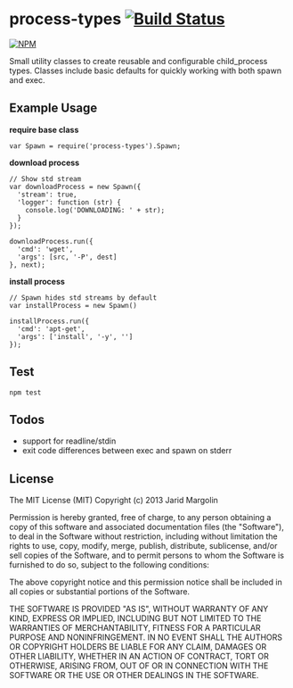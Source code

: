 process-types [![Build Status](https://travis-ci.org/jaridmargolin/process-types.png)](https://travis-ci.org/jaridmargolin/process-types)
=============

[![NPM](https://nodei.co/npm/process-types.png)](https://nodei.co/npm/process-types/)

Small utility classes to create reusable and configurable child_process types. Classes include basic defaults for quickly working with both spawn and exec.



Example Usage
--------------

**require base class**

	var Spawn = require('process-types').Spawn;

**download process**

	// Show std stream
	var downloadProcess = new Spawn({
	  'stream': true,
	  'logger': function (str) {
	    console.log('DOWNLOADING: ' + str);
	  }
	});

	downloadProcess.run({
	  'cmd': 'wget',
	  'args': [src, '-P', dest]
	}, next);

**install process**

	// Spawn hides std streams by default
	var installProcess = new Spawn()

	installProcess.run({
	  'cmd': 'apt-get',
	  'args': ['install', '-y', '']
	});



Test
----

	npm test



Todos
-----

* support for readline/stdin
* exit code differences between exec and spawn on stderr



License
-------
The MIT License (MIT)
Copyright (c) 2013 Jarid Margolin

Permission is hereby granted, free of charge, to any person obtaining a copy
of this software and associated documentation files (the "Software"), to deal
in the Software without restriction, including without limitation the rights
to use, copy, modify, merge, publish, distribute, sublicense, and/or sell
copies of the Software, and to permit persons to whom the Software is
furnished to do so, subject to the following conditions:

The above copyright notice and this permission notice shall be included in
all copies or substantial portions of the Software.

THE SOFTWARE IS PROVIDED "AS IS", WITHOUT WARRANTY OF ANY KIND, EXPRESS OR
IMPLIED, INCLUDING BUT NOT LIMITED TO THE WARRANTIES OF MERCHANTABILITY,
FITNESS FOR A PARTICULAR PURPOSE AND NONINFRINGEMENT. IN NO EVENT SHALL THE
AUTHORS OR COPYRIGHT HOLDERS BE LIABLE FOR ANY CLAIM, DAMAGES OR OTHER
LIABILITY, WHETHER IN AN ACTION OF CONTRACT, TORT OR OTHERWISE, ARISING FROM,
OUT OF OR IN CONNECTION WITH THE SOFTWARE OR THE USE OR OTHER DEALINGS IN
THE SOFTWARE.